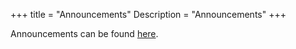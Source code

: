 +++
title = "Announcements"
Description = "Announcements"
+++

Announcements can be found [here](https://github.com/sameersbn/docker-gitlab/issues/39).
